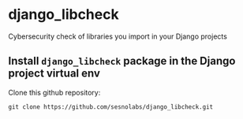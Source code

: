 # django_libcheck
Cybersecurity check of libraries you import in your Django projects
## Install `django_libcheck` package in the Django project virtual env
Clone this github repository:
  ```
git clone https://github.com/sesnolabs/django_libcheck.git
  ```
